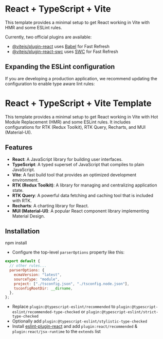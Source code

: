 # React + TypeScript + Vite

This template provides a minimal setup to get React working in Vite with HMR and some ESLint rules.

Currently, two official plugins are available:

- [@vitejs/plugin-react](https://github.com/vitejs/vite-plugin-react/blob/main/packages/plugin-react/README.md) uses [Babel](https://babeljs.io/) for Fast Refresh
- [@vitejs/plugin-react-swc](https://github.com/vitejs/vite-plugin-react-swc) uses [SWC](https://swc.rs/) for Fast Refresh

## Expanding the ESLint configuration

If you are developing a production application, we recommend updating the configuration to enable type aware lint rules:

# React + TypeScript + Vite Template

This template provides a minimal setup to get React working in Vite with Hot Module Replacement (HMR) and some ESLint rules. It includes configurations for RTK (Redux Toolkit), RTK Query, Recharts, and MUI (Material-UI).

## Features

- **React**: A JavaScript library for building user interfaces.
- **TypeScript**: A typed superset of JavaScript that compiles to plain JavaScript.
- **Vite**: A fast build tool that provides an optimized development environment.
- **RTK (Redux Toolkit)**: A library for managing and centralizing application state.
- **RTK Query**: A powerful data fetching and caching tool that is included with RTK.
- **Recharts**: A charting library for React.
- **MUI (Material-UI)**: A popular React component library implementing Material Design.

## Installation

npm install

- Configure the top-level `parserOptions` property like this:

```js
export default {
  // other rules...
  parserOptions: {
    ecmaVersion: "latest",
    sourceType: "module",
    project: ["./tsconfig.json", "./tsconfig.node.json"],
    tsconfigRootDir: __dirname,
  },
};
```

- Replace `plugin:@typescript-eslint/recommended` to `plugin:@typescript-eslint/recommended-type-checked` or `plugin:@typescript-eslint/strict-type-checked`
- Optionally add `plugin:@typescript-eslint/stylistic-type-checked`
- Install [eslint-plugin-react](https://github.com/jsx-eslint/eslint-plugin-react) and add `plugin:react/recommended` & `plugin:react/jsx-runtime` to the `extends` list
